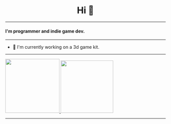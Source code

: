 ### 
<h1 align="center">Hi 👋 </h1>

----------------------------------------

#### I'm programmer and indie game dev.

----------------------------------------

- 🔭 I'm currently working on a 3d game kit.

----------------------------------------

<p aling= "center">
  <a href = "https://github.com/7j-dev">
    <img height="170em" src="https://github-readme-stats.vercel.app/api?username=7acdev&show_icons=true&theme=transparent&count_private=true" />
    <img height="165em" src="https://github-readme-stats.vercel.app/api/top-langs/?username=7acdev&layout=compact&theme=transparent"]/>
  </a>
</p>

----------------------------------------
